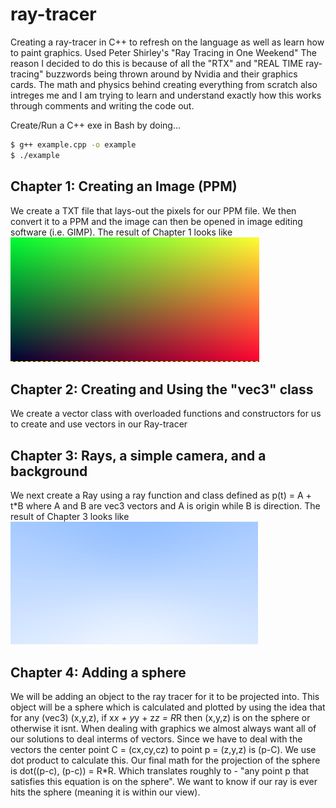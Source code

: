 # ray-tracer
Creating a ray-tracer in C++ to refresh on the language as well as learn how to paint graphics. Used Peter Shirley's "Ray Tracing in One Weekend"
The reason I decided to do this is because of all the "RTX" and "REAL TIME ray-tracing" buzzwords being thrown around by Nvidia and their graphics cards. The math and physics behind creating everything from scratch also intreges me and I am trying to learn and understand exactly how this works through comments and writing the code out.  

Create/Run a C++ exe in Bash by doing...
```bash
$ g++ example.cpp -o example
$ ./example
```
## Chapter 1: Creating an Image (PPM)
We create a TXT file that lays-out the pixels for our PPM file. We then convert it to a PPM and the image can then be opened in image editing software (i.e. GIMP). The result of Chapter 1 looks like 
![this.](/images/chapter1&2.png)

## Chapter 2: Creating and Using the "vec3" class
We create a vector class with overloaded functions and constructors for us to create and use vectors in our Ray-tracer

## Chapter 3: Rays, a simple camera, and a background
We next create a Ray using a ray function and class defined as p(t) = A + t*B where A and B are vec3 vectors and A is origin while B is direction. The result of Chapter 3 looks like 
![this.](/images/chapter3.png)

## Chapter 4: Adding a sphere
We will be adding an object to the ray tracer for it to be projected into. This object will be a sphere which is calculated and plotted by using the idea that for any (vec3) (x,y,z), if x*x + y*y + z*z = R*R then (x,y,z) is on the sphere or otherwise it isnt. When dealing with graphics we almost always want all of our solutions to deal interms of vectors. Since we have to deal with the vectors the center point C = (cx,cy,cz) to point p = (z,y,z) is (p-C). We use dot product to calculate this. Our final math for the projection of the sphere is dot((p-c), (p-c)) = R*R. Which translates roughly to - "any point p that satisfies this equation is on the sphere". We want to know if our ray is ever hits the sphere (meaning it is within our view).
